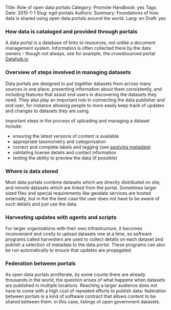 Title: Role of open data portals
Category: Promote
Handbook: yes
Tags:
Date: 2015-1-1
Slug: ogd-portals
Authors:
Summary: Foundations of how data is shared using open data portals around the world.
Lang: en
Draft: yes


### How data is cataloged and provided through portals

A data portal is a database of links to resources, not unlike a document management system. Information is often collected there by the data owners - though not always, see for example, the crowdsourced portal [Datahub.io](http://datahub.io)

### Overview of steps involved in managing datasets

Data portals are designed to put together datasets from across many sources in one place, presenting information about them consistently, and including features that assist end users in discovering the datasets they need. They also play an important role in connecting the data publisher and end user, for instance allowing people to more easily keep track of updates and changes to datasets they are using.

Important steps in the process of uploading and managing a dataset include:

- ensuring the latest versions of content is available
- appropriate taxonometry and categorisation
- correct and complete labels and tagging (see [applying metadata](metadata))
- validating license details and contact information
- testing the ability to preview the data (if possible)

### Where is data stored

Most data portals combine datasets which are directly distributed on site, and remote datasets which are linked from the portal. Sometimes larger sized files and special requirements like geodata services are hosted externally, but in the the best case the user does not have to be aware of such details and just use the data.

### Harvesting updates with agents and scripts

For larger organisations with their own infrastructure, it becomes inconvenient and costly to upload datasets one at a time, so software programs called harvesters are used to collect details on each dataset and publish a selection of metadata to the data portal. These programs can also be run automatically to ensure that updates are propagated.

### Federation between portals

As open data portals proliferate, by some counts there are already thousands in the world, the question arises of what happens when datasets are published in multiple locations. Reaching a larger audience does not have to come with a high cost of repeated efforts to publish data: federation between portals is a kind of software contract that allows content to be shared between them: in this case, listings of open government datasets.
